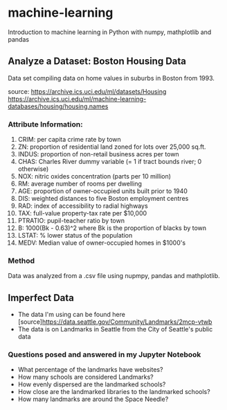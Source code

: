 # machine-learning
Introduction to machine learning in Python with numpy, mathplotlib and pandas

## Analyze a Dataset: Boston Housing Data
Data set compiling data on home values in suburbs in Boston from 1993.

source: https://archive.ics.uci.edu/ml/datasets/Housing
https://archive.ics.uci.edu/ml/machine-learning-databases/housing/housing.names


### Attribute Information:

1. CRIM: per capita crime rate by town
2. ZN: proportion of residential land zoned for lots over 25,000 sq.ft.
3. INDUS: proportion of non-retail business acres per town
4. CHAS: Charles River dummy variable (= 1 if tract bounds river; 0 otherwise)
5. NOX: nitric oxides concentration (parts per 10 million)
6. RM: average number of rooms per dwelling
7. AGE: proportion of owner-occupied units built prior to 1940
8. DIS: weighted distances to five Boston employment centres
9. RAD: index of accessibility to radial highways
10. TAX: full-value property-tax rate per $10,000
11. PTRATIO: pupil-teacher ratio by town
12. B: 1000(Bk - 0.63)^2 where Bk is the proportion of blacks by town
13. LSTAT: % lower status of the population
14. MEDV: Median value of owner-occupied homes in $1000's

### Method
Data was analyzed from a .csv file using nupmpy, pandas and mathplotlib.


## Imperfect Data

- The data I'm using can be found here [source]https://data.seattle.gov/Community/Landmarks/2mcp-vtwb
- The data is on Landmarks in Seattle from the City of Seattle's public data

### Questions posed and answered in my Jupyter Notebook
- What percentage of the landmarks have websites?
- How many schools are considered Landmarks?
- How evenly dispersed are the landmarked schools?
- How close are the landmarked libraries to the landmarked schools?
- How many landmarks are around the Space Needle?
